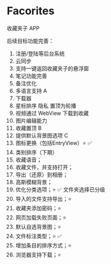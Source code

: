 # Facorites

收藏夹子 APP

后续目标功能完善：

1. 注册/登陆等后台系统
2. 云同步
3. 支持一键返回收藏夹子的悬浮窗
4. 笔记功能完善
5. 备注优化
6. 多语言支持 A
7. 下载器
8. 星标排序 隐私 置顶为轮播
9. 视频通过 WebView 下载到收藏
10. 图片编辑能力
11. 收藏置顶 B
12. 提供默认背景图选项 C
13. 图标更换（包括EntryView）⭐️ ✅
14. 类别排序（下期）
15. 收藏语音；
16. 收藏文件，并支持打开；
17. 导出（还原）到相册；
18. 高斯模糊背景；
19. 优化分类选项；⭐️ ✅ 文件夹选择已分级
20. 导入的文件支持导出；⭐️
21. 收藏夹添加密码；⭐️
22. 网页加载失败页面；⭐️
23. 默认自选背景图；⭐️
24. 文件标注类型；⭐️ ✅
25. 增加条目的排序方式；⭐️
26. 浏览器支持下载；⭐️
